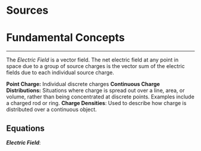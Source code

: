# Sources

# Fundamental Concepts
_______________
The *Electric Field* is a vector field. The net electric field at any point in space due to a group of source charges is the vector sum of the electric fields due to each individual source charge. 

**Point Charge:** Individual discrete charges
**Continuous Charge Distributions:** Situations where charge is spread out over a line, area, or volume, rather than being concentrated at discrete points. Examples include a charged rod or ring. 
**Charge Densities**: Used to describe how charge is distributed over a continuous object. 
## Equations
***Electric Field***: